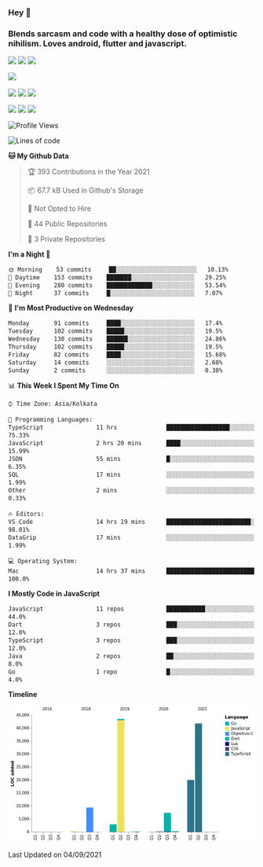 
### Hey 👋
### Blends sarcasm and code with a healthy dose of optimistic nihilism. Loves android, flutter and javascript.


<img src="https://img.shields.io/badge/node.js%20-%2343853D.svg?&style=for-the-badge&logo=node.js&logoColor=white"/> <img src="https://img.shields.io/badge/javascript%20-%23323330.svg?&style=for-the-badge&logo=javascript&logoColor=%23F7DF1E"/> <img src="https://img.shields.io/badge/typescript%20-%23007ACC.svg?&style=for-the-badge&logo=typescript&logoColor=white"/>

<img src="https://img.shields.io/badge/python%20-%2314354C.svg?&style=for-the-badge&logo=python&logoColor=white"/>

<img src="https://img.shields.io/badge/go-%2300ADD8.svg?&style=for-the-badge&logo=go&logoColor=white"/> <img src="https://img.shields.io/badge/dart-%230175C2.svg?&style=for-the-badge&logo=dart&logoColor=white"/> <img src="https://img.shields.io/badge/express.js%20-%23404d59.svg?&style=for-the-badge"/>

<img src="https://img.shields.io/badge/react%20-%2320232a.svg?&style=for-the-badge&logo=react&logoColor=%2361DAFB"/> <img src ="https://img.shields.io/badge/postgres-%23316192.svg?&style=for-the-badge&logo=postgresql&logoColor=white"/> <img src ="https://img.shields.io/badge/MongoDB-%234ea94b.svg?&style=for-the-badge&logo=mongodb&logoColor=white"/>


 <!--START_SECTION:waka-->
![Profile Views](http://img.shields.io/badge/Profile%20Views-0-blue)

![Lines of code](https://img.shields.io/badge/From%20Hello%20World%20I%27ve%20Written-125853%20lines%20of%20code-blue)

**🐱 My Github Data** 

> 🏆 393 Contributions in the Year 2021
 > 
> 📦 67.7 kB Used in Github's Storage 
 > 
> 🚫 Not Opted to Hire
 > 
> 📜 44 Public Repositories 
 > 
> 🔑 3 Private Repositories  
 > 
**I'm a Night 🦉** 

```text
🌞 Morning    53 commits     ██░░░░░░░░░░░░░░░░░░░░░░░   10.13% 
🌆 Daytime    153 commits    ███████░░░░░░░░░░░░░░░░░░   29.25% 
🌃 Evening    280 commits    █████████████░░░░░░░░░░░░   53.54% 
🌙 Night      37 commits     █░░░░░░░░░░░░░░░░░░░░░░░░   7.07%

```
📅 **I'm Most Productive on Wednesday** 

```text
Monday       91 commits     ████░░░░░░░░░░░░░░░░░░░░░   17.4% 
Tuesday      102 commits    █████░░░░░░░░░░░░░░░░░░░░   19.5% 
Wednesday    130 commits    ██████░░░░░░░░░░░░░░░░░░░   24.86% 
Thursday     102 commits    █████░░░░░░░░░░░░░░░░░░░░   19.5% 
Friday       82 commits     ████░░░░░░░░░░░░░░░░░░░░░   15.68% 
Saturday     14 commits     ░░░░░░░░░░░░░░░░░░░░░░░░░   2.68% 
Sunday       2 commits      ░░░░░░░░░░░░░░░░░░░░░░░░░   0.38%

```


📊 **This Week I Spent My Time On** 

```text
⌚︎ Time Zone: Asia/Kolkata

💬 Programming Languages: 
TypeScript               11 hrs              ██████████████████░░░░░░░   75.33% 
JavaScript               2 hrs 20 mins       ████░░░░░░░░░░░░░░░░░░░░░   15.99% 
JSON                     55 mins             █░░░░░░░░░░░░░░░░░░░░░░░░   6.35% 
SQL                      17 mins             ░░░░░░░░░░░░░░░░░░░░░░░░░   1.99% 
Other                    2 mins              ░░░░░░░░░░░░░░░░░░░░░░░░░   0.33%

🔥 Editors: 
VS Code                  14 hrs 19 mins      ████████████████████████░   98.01% 
DataGrip                 17 mins             ░░░░░░░░░░░░░░░░░░░░░░░░░   1.99%

💻 Operating System: 
Mac                      14 hrs 37 mins      █████████████████████████   100.0%

```

**I Mostly Code in JavaScript** 

```text
JavaScript               11 repos            ███████████░░░░░░░░░░░░░░   44.0% 
Dart                     3 repos             ███░░░░░░░░░░░░░░░░░░░░░░   12.0% 
TypeScript               3 repos             ███░░░░░░░░░░░░░░░░░░░░░░   12.0% 
Java                     2 repos             ██░░░░░░░░░░░░░░░░░░░░░░░   8.0% 
Go                       1 repo              █░░░░░░░░░░░░░░░░░░░░░░░░   4.0%

```


**Timeline**

![Chart not found](https://raw.githubusercontent.com/MohammedAkhil/MohammedAkhil/master/charts/bar_graph.png) 


 Last Updated on 04/09/2021
<!--END_SECTION:waka-->


<!--
**MohammedAkhil/MohammedAkhil** is a ✨ _special_ ✨ repository because its `README.md` (this file) appears on your GitHub profile.

Here are some ideas to get you started:

- 🔭 I’m currently working on ...
- 🌱 I’m currently learning ...
- 👯 I’m looking to collaborate on ...
- 🤔 I’m looking for help with ...
- 💬 Ask me about ...
- 📫 How to reach me: ...
- 😄 Pronouns: ...
- ⚡ Fun fact: ...
-->

